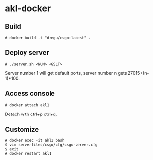 # akl-docker

## Build

```
# docker build -t "dregu/csgo:latest" .
```

## Deploy server

```
# ./server.sh <NUM> <GSLT>
```

Server number 1 will get default ports, server number n gets 27015+(n-1)*100.

## Access console

```
# docker attach akl1
```

Detach with ctrl+p ctrl+q.

## Customize

```
# docker exec -it akl1 bash
$ vim serverfiles/csgo/cfg/csgo-server.cfg
$ exit
# docker restart akl1
```
